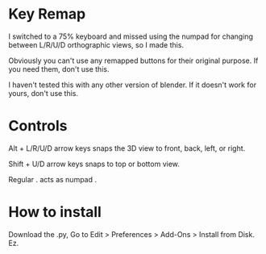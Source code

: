 # Key Remap
I switched to a 75% keyboard and missed using the numpad for changing between L/R/U/D orthographic views, so I made this.  

Obviously you can't use any remapped buttons for their original purpose. If you need them, don't use this.  

I haven't tested this with any other version of blender. If it doesn't work for yours, don't use this.  

# Controls
Alt + L/R/U/D arrow keys snaps the 3D view to front, back, left, or right.  

Shift + U/D arrow keys snaps to top or bottom view.  

Regular . acts as numpad .  
# How to install
Download the .py, Go to Edit > Preferences > Add-Ons > Install from Disk. Ez.

